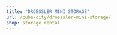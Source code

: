 ```yaml
---
title: "DROESSLER MINI STORAGE"
url: /cuba-city/droessler-mini-storage/
shop: storage rental
---
```

